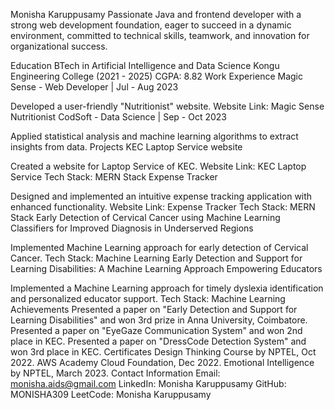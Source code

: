 Monisha Karuppusamy
Passionate Java and frontend developer with a strong web development foundation, eager to succeed in a dynamic environment, committed to technical skills, teamwork, and innovation for organizational success.

Education
BTech in Artificial Intelligence and Data Science
Kongu Engineering College (2021 - 2025)
CGPA: 8.82
Work Experience
Magic Sense - Web Developer | Jul - Aug 2023

Developed a user-friendly "Nutritionist" website.
Website Link: Magic Sense Nutritionist
CodSoft - Data Science | Sep - Oct 2023

Applied statistical analysis and machine learning algorithms to extract insights from data.
Projects
KEC Laptop Service website

Created a website for Laptop Service of KEC.
Website Link: KEC Laptop Service
Tech Stack: MERN Stack
Expense Tracker

Designed and implemented an intuitive expense tracking application with enhanced functionality.
Website Link: Expense Tracker
Tech Stack: MERN Stack
Early Detection of Cervical Cancer using Machine Learning Classifiers for Improved Diagnosis in Underserved Regions

Implemented Machine Learning approach for early detection of Cervical Cancer.
Tech Stack: Machine Learning
Early Detection and Support for Learning Disabilities: A Machine Learning Approach Empowering Educators

Implemented a Machine Learning approach for timely dyslexia identification and personalized educator support.
Tech Stack: Machine Learning
Achievements
Presented a paper on "Early Detection and Support for Learning Disabilities" and won 3rd prize in Anna University, Coimbatore.
Presented a paper on "EyeGaze Communication System" and won 2nd place in KEC.
Presented a paper on "DressCode Detection System" and won 3rd place in KEC.
Certificates
Design Thinking Course by NPTEL, Oct 2022.
AWS Academy Cloud Foundation, Dec 2022.
Emotional Intelligence by NPTEL, March 2023.
Contact Information
Email: monisha.aids@gmail.com
LinkedIn: Monisha Karuppusamy
GitHub: MONISHA309
LeetCode: Monisha Karuppusamy
